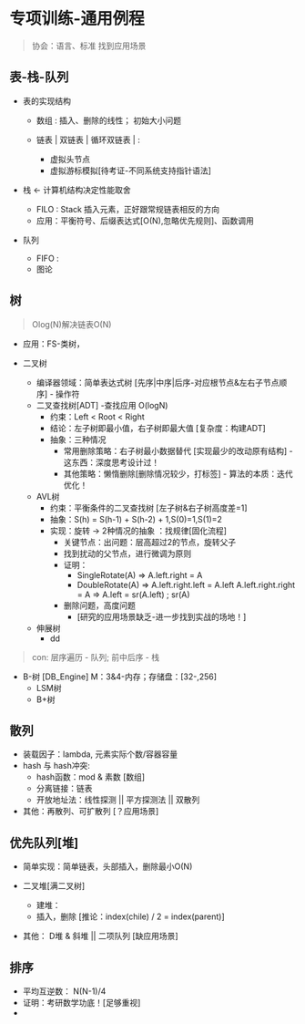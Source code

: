 # 专项训练-通用例程
> 协会：语言、标准
> 找到应用场景

## 表-栈-队列

* 表的实现结构
    
    - 数组 : 插入、删除的线性； 初始大小问题
    
    - 链表 | 双链表 | 循环双链表 |  : 
        + 虚拟头节点
        * 虚拟游标模拟[待考证-不同系统支持指针语法]

* 栈 <- 计算机结构决定性能取舍
    - FILO : Stack 插入元素，正好跟常规链表相反的方向
    - 应用：平衡符号、后缀表达式[O(N),忽略优先规则]、函数调用

* 队列
    - FIFO :
    - 图论


## 树 
> Olog(N)解决链表O(N)

* 应用：FS-类树，

* 二叉树
    - 编译器领域：简单表达式树 [先序|中序|后序-对应根节点&左右子节点顺序] - 操作符
    - 二叉查找树[ADT] -查找应用 O(logN)
        * 约束：Left < Root < Right
        * 结论：左子树即最小值，右子树即最大值 [复杂度：构建ADT]
        * 抽象：三种情况
            - 常用删除策略：右子树最小数据替代 [实现最少的改动原有结构] -这东西：深度思考设计过！
            - 其他策略：懒惰删除[删除情况较少，打标签] - 算法的本质：迭代优化！
    - AVL树
        * 约束：平衡条件的二叉查找树 [左子树&右子树高度差=1]
        * 抽象：S(h) = S(h-1) + S(h-2) + 1,S(0)=1,S(1)=2
        * 实现：旋转 -> 2种情况的抽象 ：找规律[固化流程]
            * 关键节点：出问题：层高超过2的节点，旋转父子
            * 找到扰动的父节点，进行微调为原则
            * 证明：
                - SingleRotate(A) => A.left.right = A
                - DoubleRotate(A) => A.left.right.left = A.left
                    A.left.right.right = A
                    => A.left = sr(A.left) ; sr(A)
            * 删除问题，高度问题
                - [研究的应用场景缺乏-进一步找到实战的场地！]
    - 伸展树
        * dd
> con: 层序遍历 - 队列; 前中后序 - 栈

* B-树
 [DB_Engine] M：3&4-内存；存储盘：[32-,256]
    - LSM树
    - B+树

## 散列
- 装载因子：lambda, 元素实际个数/容器容量
- hash 与 hash冲突:
    + hash函数：mod & 素数 [数组]
    + 分离链接：链表
    + 开放地址法：线性探测 || 平方探测法 || 双散列
- 其他：再散列、可扩散列 [？应用场景]

## 优先队列[堆]
- 简单实现：简单链表，头部插入，删除最小O(N)

- 二叉堆[满二叉树]
    + 建堆：
    + 插入，删除 [推论：index(chile) / 2 = index(parent)]
- 其他： D堆 & 斜堆 || 二项队列 [缺应用场景]

## 排序

- 平均互逆数： N(N-1)/4
- 证明：考研数学功底！[足够重视]
- 


